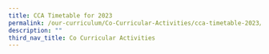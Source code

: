 ```yaml
---
title: CCA Timetable for 2023
permalink: /our-curriculum/Co-Curricular-Activities/cca-timetable-2023/
description: ""
third_nav_title: Co Curricular Activities
---
```


